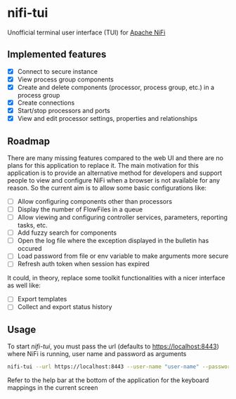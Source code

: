 # nifi-tui

Unofficial terminal user interface (TUI) for [Apache NiFi](https://nifi.apache.org/)

## Implemented features

- [x] Connect to secure instance
- [x] View process group components
- [x] Create and delete components (processor, process group, etc.) in a process group
- [x] Create connections
- [x] Start/stop processors and ports
- [x] View and edit processor settings, properties and relationships

## Roadmap

There are many missing features compared to the web UI and there are no plans for this application to replace it.
The main motivation for this application is to provide an alternative method for developers and support people to view and configure NiFi when a browser is not available for any reason. So the current aim is to allow some basic configurations like:

- [ ] Allow configuring components other than processors
- [ ] Display the number of FlowFiles in a queue
- [ ] Allow viewing and configuring controller services, parameters, reporting tasks, etc.
- [ ] Add fuzzy search for components
- [ ] Open the log file where the exception displayed in the bulletin has occured
- [ ] Load password from file or env variable to make arguments more secure
- [ ] Refresh auth token when session has expired

It could, in theory, replace some toolkit functionalities with a nicer interface as well like:

- [ ] Export templates
- [ ] Collect and export status history

## Usage

To start _nifi-tui_, you must pass the url (defaults to [https://localhost:8443](https://localhost:8443)) where NiFi is running, user name and password as arguments

```bash
nifi-tui --url https://localhost:8443 --user-name "user-name" --password "password"
```

Refer to the help bar at the bottom of the application for the keyboard mappings in the current screen
